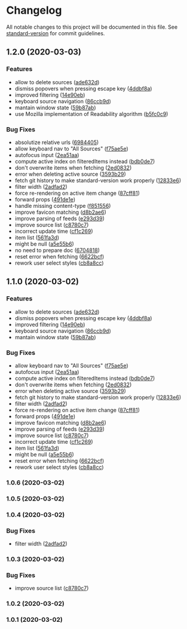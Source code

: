 # Changelog

All notable changes to this project will be documented in this file. See [standard-version](https://github.com/conventional-changelog/standard-version) for commit guidelines.

## 1.2.0 (2020-03-03)


### Features

* allow to delete sources ([ade632d](https://github.com/knoopx/feeder/commit/ade632d6fa6e98cf8ff0bc237f36eb11212ba544))
* dismiss popovers when pressing escape key ([4ddbf8a](https://github.com/knoopx/feeder/commit/4ddbf8ab1687a416238369c47b1e61521cc34254))
* improved filtering ([14e90eb](https://github.com/knoopx/feeder/commit/14e90ebca78b824e58be2a1372b309fa2082f541))
* keyboard source navigation ([86ccb9d](https://github.com/knoopx/feeder/commit/86ccb9de3ecdb16a967f9c12e591aa0505c68eb5))
* mantain window state ([59b87ab](https://github.com/knoopx/feeder/commit/59b87ab0632c63ae39a34c5a4d575e37b910d5d3))
* use Mozilla implementation of Readability algorithm ([b5fc0c9](https://github.com/knoopx/feeder/commit/b5fc0c99d5308bdd713b10d2fd37dfe53dc1a38c))


### Bug Fixes

* absolutize relative urls ([6984405](https://github.com/knoopx/feeder/commit/69844054602b37e927cba735c1228e9eacaee186))
* allow keyboard nav to "All Sources" ([f75ae5e](https://github.com/knoopx/feeder/commit/f75ae5e5c8b89b6e04e7e13576aa719189d9a99e))
* autofocus input ([2ea51aa](https://github.com/knoopx/feeder/commit/2ea51aad5b5ccb4744982d0514c1435c5a3123eb))
* compute active index on filteredItems instead ([bdb0de7](https://github.com/knoopx/feeder/commit/bdb0de75cc126d41cd772a1ee54ba55ba7171bdf))
* don't overwrite items when fetching ([2ed0832](https://github.com/knoopx/feeder/commit/2ed0832f0ef5a58795c25c2ccc6dd61412f1aa6a))
* error when deleting active source ([3593b29](https://github.com/knoopx/feeder/commit/3593b291367a4d6cef11f7938c0f428df94c2bb9))
* fetch git history to make standard-version work properly ([12833e6](https://github.com/knoopx/feeder/commit/12833e64404871a8d9a8348d979048b1c1f82195))
* filter width ([2adfad2](https://github.com/knoopx/feeder/commit/2adfad20998bf035f46d7b3c7b401b5029999db4))
* force re-rendering on active item change ([87cff81](https://github.com/knoopx/feeder/commit/87cff81ecb0a09861f5ef883f30a6b68bd3620c8))
* forward props ([491de1e](https://github.com/knoopx/feeder/commit/491de1e24fa3a489f9682ae28e1da8acbb5f0fd7))
* handle missing content-type ([f851556](https://github.com/knoopx/feeder/commit/f8515566cb9f2aba4933ec08b05e91975b5319a1))
* improve favicon matching ([d8b2ae6](https://github.com/knoopx/feeder/commit/d8b2ae61877c02f6fac2d758581360b679e5ab50))
* improve parsing of feeds ([e293d39](https://github.com/knoopx/feeder/commit/e293d39683d32237e205ddc93f0574797519afc0))
* improve source list ([c8780c7](https://github.com/knoopx/feeder/commit/c8780c7873ddfc477924f9f94cfc72cd36dd519e))
* incorrect update time ([cf1c269](https://github.com/knoopx/feeder/commit/cf1c26918de14e77c433759d1052f9df743ae6a1))
* item list ([561fa3d](https://github.com/knoopx/feeder/commit/561fa3d61e807c3f2e3069378dd48a7a7d13b689))
* might be null ([a5e55b6](https://github.com/knoopx/feeder/commit/a5e55b6737d9190bd832f4433982cc50ff8aa6e4))
* no need to prepare doc ([6704818](https://github.com/knoopx/feeder/commit/670481818d0911a31c8ff73ea8fc514439507f6b))
* reset error when fetching ([6622bcf](https://github.com/knoopx/feeder/commit/6622bcff7a0777314efd845d9a4bee5cb78884a6))
* rework user select styles ([cb8a8cc](https://github.com/knoopx/feeder/commit/cb8a8ccd43ff06db366d804696c46ebf8071a6f4))

## 1.1.0 (2020-03-02)


### Features

* allow to delete sources ([ade632d](https://github.com/knoopx/feeder/commit/ade632d6fa6e98cf8ff0bc237f36eb11212ba544))
* dismiss popovers when pressing escape key ([4ddbf8a](https://github.com/knoopx/feeder/commit/4ddbf8ab1687a416238369c47b1e61521cc34254))
* improved filtering ([14e90eb](https://github.com/knoopx/feeder/commit/14e90ebca78b824e58be2a1372b309fa2082f541))
* keyboard source navigation ([86ccb9d](https://github.com/knoopx/feeder/commit/86ccb9de3ecdb16a967f9c12e591aa0505c68eb5))
* mantain window state ([59b87ab](https://github.com/knoopx/feeder/commit/59b87ab0632c63ae39a34c5a4d575e37b910d5d3))


### Bug Fixes

* allow keyboard nav to "All Sources" ([f75ae5e](https://github.com/knoopx/feeder/commit/f75ae5e5c8b89b6e04e7e13576aa719189d9a99e))
* autofocus input ([2ea51aa](https://github.com/knoopx/feeder/commit/2ea51aad5b5ccb4744982d0514c1435c5a3123eb))
* compute active index on filteredItems instead ([bdb0de7](https://github.com/knoopx/feeder/commit/bdb0de75cc126d41cd772a1ee54ba55ba7171bdf))
* don't overwrite items when fetching ([2ed0832](https://github.com/knoopx/feeder/commit/2ed0832f0ef5a58795c25c2ccc6dd61412f1aa6a))
* error when deleting active source ([3593b29](https://github.com/knoopx/feeder/commit/3593b291367a4d6cef11f7938c0f428df94c2bb9))
* fetch git history to make standard-version work properly ([12833e6](https://github.com/knoopx/feeder/commit/12833e64404871a8d9a8348d979048b1c1f82195))
* filter width ([2adfad2](https://github.com/knoopx/feeder/commit/2adfad20998bf035f46d7b3c7b401b5029999db4))
* force re-rendering on active item change ([87cff81](https://github.com/knoopx/feeder/commit/87cff81ecb0a09861f5ef883f30a6b68bd3620c8))
* forward props ([491de1e](https://github.com/knoopx/feeder/commit/491de1e24fa3a489f9682ae28e1da8acbb5f0fd7))
* improve favicon matching ([d8b2ae6](https://github.com/knoopx/feeder/commit/d8b2ae61877c02f6fac2d758581360b679e5ab50))
* improve parsing of feeds ([e293d39](https://github.com/knoopx/feeder/commit/e293d39683d32237e205ddc93f0574797519afc0))
* improve source list ([c8780c7](https://github.com/knoopx/feeder/commit/c8780c7873ddfc477924f9f94cfc72cd36dd519e))
* incorrect update time ([cf1c269](https://github.com/knoopx/feeder/commit/cf1c26918de14e77c433759d1052f9df743ae6a1))
* item list ([561fa3d](https://github.com/knoopx/feeder/commit/561fa3d61e807c3f2e3069378dd48a7a7d13b689))
* might be null ([a5e55b6](https://github.com/knoopx/feeder/commit/a5e55b6737d9190bd832f4433982cc50ff8aa6e4))
* reset error when fetching ([6622bcf](https://github.com/knoopx/feeder/commit/6622bcff7a0777314efd845d9a4bee5cb78884a6))
* rework user select styles ([cb8a8cc](https://github.com/knoopx/feeder/commit/cb8a8ccd43ff06db366d804696c46ebf8071a6f4))

### 1.0.6 (2020-03-02)

### 1.0.5 (2020-03-02)

### 1.0.4 (2020-03-02)


### Bug Fixes

* filter width ([2adfad2](https://github.com/knoopx/feeder/commit/2adfad20998bf035f46d7b3c7b401b5029999db4))

### 1.0.3 (2020-03-02)


### Bug Fixes

* improve source list ([c8780c7](https://github.com/knoopx/feeder/commit/c8780c7873ddfc477924f9f94cfc72cd36dd519e))

### 1.0.2 (2020-03-02)

### 1.0.1 (2020-03-02)
